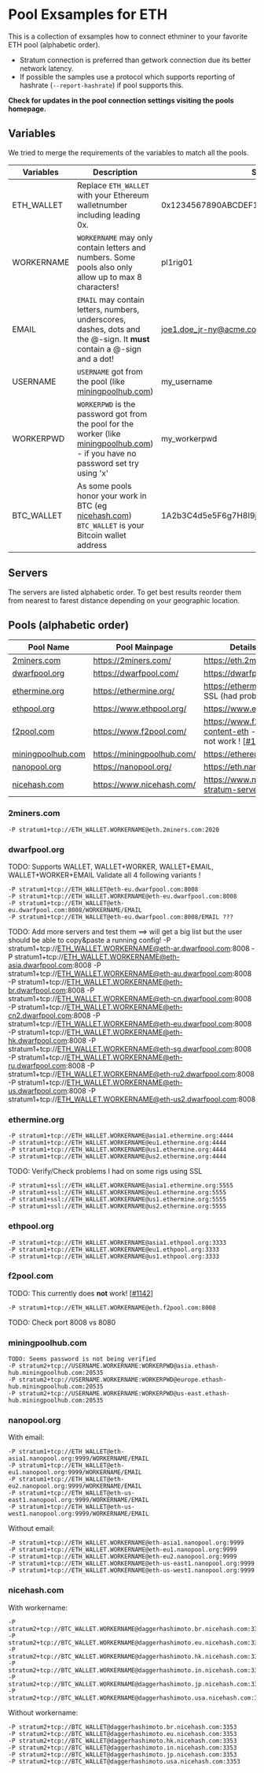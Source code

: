 # Pool Exsamples for ETH
This is a collection of exsamples how to connect ethminer to your favorite ETH pool (alphabetic order).

* Stratum connection is preferred than getwork connection due its better network latency.
* If possible the samples use a protocol which supports reporting of hashrate (`--report-hashrate`) if pool supports this.

**Check for updates in the pool connection settings visiting the pools homepage.**

## Variables

We tried to merge the requirements of the variables to match all the pools.

| Variables  | Description                                                                                                                                             | Sample |
| ---------- | ------------------------------------------------------------------------------------------------------------------------------------------------------- | ---------------------------------------- |
| ETH_WALLET | Replace `ETH_WALLET` with your Ethereum walletnumber including leading 0x.                                                                              | 0x1234567890ABCDEF1234567890abcdef12345678 |
| WORKERNAME | `WORKERNAME` may only contain letters and numbers. Some pools also only allow up to max 8 characters!                                                   | pl1rig01|
| EMAIL      | `EMAIL` may contain letters, numbers, underscores, dashes, dots and the @-sign. It **must** contain a @-sign and a dot!                                 | joe1.doe_jr-ny@acme.com |
| USERNAME   | `USERNAME` got from the pool (like [miningpoolhub.com](#miningpoolhubcom))                                                                              | my_username |
| WORKERPWD  | `WORKERPWD` is the password got from the pool for the worker (like [miningpoolhub.com](#miningpoolhubcom)) - if you have no password set try using 'x'  | my_workerpwd |
| BTC_WALLET | As some pools honor your work in BTC (eg [nicehash.com](#nicehashcom)) `BTC_WALLET` is your Bitcoin wallet address                                      | 1A2b3C4d5e5F6g7H8I9j0kLmNoPqRstUvW |

## Servers
The servers are listed alphabetic order. To get best results reorder them from nearest to farest distance depending on your geographic location.

## Pools (alphabetic order)
| Pool Name | Pool Mainpage | Details about connection |
| -------- | ---------------------------- | - |
| [2miners.com](#2minerscom) | https://2miners.com/ | https://eth.2miners.com/en/help |
| [dwarfpool.org](#dwarfpoolorg) | https://dwarfpool.com/ | https://dwarfpool.com/eth |
| [ethermine.org](#ethermineorg) | https://ethermine.org/ | https://ethermine.org/ - TODO: Check SSL (had problems on some rigs)|
| [ethpool.org](#ethpoolorg) | https://www.ethpool.org/ | https://www.ethpool.org/ |
| [f2pool.com](#f2poolcom) | https://www.f2pool.com/ | https://www.f2pool.com/help/?#tab-content-eth - TODO: Does currently not work ! [[#1142](https://github.com/ethereum-mining/ethminer/issues/1142)] |
| [miningpoolhub.com](#miningpoolhubcom) | https://miningpoolhub.com/ | https://ethereum.miningpoolhub.com/ |
| [nanopool.org](#nanopoolorg) | https://nanopool.org/ | https://eth.nanopool.org/help |
| [nicehash.com](#nicehashcom) | https://www.nicehash.com/ | https://www.nicehash.com/help/which-stratum-servers-are-available |

### 2miners.com
  ```
  -P stratum1+tcp://ETH_WALLET.WORKERNAME@eth.2miners.com:2020
  ```

### dwarfpool.org
  TODO: Supports WALLET, WALLET+WORKER, WALLET+EMAIL, WALLET+WORKER+EMAIL
        Validate all 4 following variants !
  ```
  -P stratum1+tcp://ETH_WALLET@eth-eu.dwarfpool.com:8008
  -P stratum1+tcp://ETH_WALLET.WORKERNAME@eth-eu.dwarfpool.com:8008
  -P stratum1+tcp://ETH_WALLET@eth-eu.dwarfpool.com:8008/WORKERNAME/EMAIL
  -P stratum1+tcp://ETH_WALLET@eth-eu.dwarfpool.com:8008/EMAIL ???
  ```
  TODO: Add more servers and test them  ==> will get a big list but the user should be able to copy&paste a running config!
  -P stratum1+tcp://ETH_WALLET.WORKERNAME@eth-ar.dwarfpool.com:8008
  -P stratum1+tcp://ETH_WALLET.WORKERNAME@eth-asia.dwarfpool.com:8008
  -P stratum1+tcp://ETH_WALLET.WORKERNAME@eth-au.dwarfpool.com:8008
  -P stratum1+tcp://ETH_WALLET.WORKERNAME@eth-br.dwarfpool.com:8008
  -P stratum1+tcp://ETH_WALLET.WORKERNAME@eth-cn.dwarfpool.com:8008
  -P stratum1+tcp://ETH_WALLET.WORKERNAME@eth-cn2.dwarfpool.com:8008
  -P stratum1+tcp://ETH_WALLET.WORKERNAME@eth-eu.dwarfpool.com:8008
  -P stratum1+tcp://ETH_WALLET.WORKERNAME@eth-hk.dwarfpool.com:8008
  -P stratum1+tcp://ETH_WALLET.WORKERNAME@eth-sg.dwarfpool.com:8008
  -P stratum1+tcp://ETH_WALLET.WORKERNAME@eth-ru.dwarfpool.com:8008
  -P stratum1+tcp://ETH_WALLET.WORKERNAME@eth-ru2.dwarfpool.com:8008
  -P stratum1+tcp://ETH_WALLET.WORKERNAME@eth-us.dwarfpool.com:8008
  -P stratum1+tcp://ETH_WALLET.WORKERNAME@eth-us2.dwarfpool.com:8008

### ethermine.org
  ```
  -P stratum1+tcp://ETH_WALLET.WORKERNAME@asia1.ethermine.org:4444
  -P stratum1+tcp://ETH_WALLET.WORKERNAME@eu1.ethermine.org:4444
  -P stratum1+tcp://ETH_WALLET.WORKERNAME@us1.ethermine.org:4444
  -P stratum1+tcp://ETH_WALLET.WORKERNAME@us2.ethermine.org:4444
  ```

  TODO: Verify/Check problems I had on some rigs using SSL
  ```
  -P stratum1+ssl://ETH_WALLET.WORKERNAME@asia1.ethermine.org:5555
  -P stratum1+ssl://ETH_WALLET.WORKERNAME@eu1.ethermine.org:5555
  -P stratum1+ssl://ETH_WALLET.WORKERNAME@us1.ethermine.org:5555
  -P stratum1+ssl://ETH_WALLET.WORKERNAME@us2.ethermine.org:5555
  ```

### ethpool.org
  ```
  -P stratum1+tcp://ETH_WALLET.WORKERNAME@asia1.ethpool.org:3333
  -P stratum1+tcp://ETH_WALLET.WORKERNAME@eu1.ethpool.org:3333
  -P stratum1+tcp://ETH_WALLET.WORKERNAME@us1.ethpool.org:3333
  ```

### f2pool.com

  TODO: This currently does **not** work! [[#1142](https://github.com/ethereum-mining/ethminer/issues/1142)]
  ```
  -P stratum1+tcp://ETH_WALLET.WORKERNAME@eth.f2pool.com:8008
  ```
  TODO: Check port 8008 vs 8080

### miningpoolhub.com
  ```
  TODO: Seems password is not being verified
  -P stratum2+tcp://USERNAME.WORKERNAME:WORKERPWD@asia.ethash-hub.miningpoolhub.com:20535
  -P stratum2+tcp://USERNAME.WORKERNAME:WORKERPWD@europe.ethash-hub.miningpoolhub.com:20535
  -P stratum2+tcp://USERNAME.WORKERNAME:WORKERPWD@us-east.ethash-hub.miningpoolhub.com:20535
  ```

### nanopool.org

With email:

  ```
  -P stratum1+tcp://ETH_WALLET@eth-asia1.nanopool.org:9999/WORKERNAME/EMAIL
  -P stratum1+tcp://ETH_WALLET@eth-eu1.nanopool.org:9999/WORKERNAME/EMAIL
  -P stratum1+tcp://ETH_WALLET@eth-eu2.nanopool.org:9999/WORKERNAME/EMAIL
  -P stratum1+tcp://ETH_WALLET@eth-us-east1.nanopool.org:9999/WORKERNAME/EMAIL
  -P stratum1+tcp://ETH_WALLET@eth-us-west1.nanopool.org:9999/WORKERNAME/EMAIL
  ```

Without email:

  ```
  -P stratum1+tcp://ETH_WALLET.WORKERNAME@eth-asia1.nanopool.org:9999
  -P stratum1+tcp://ETH_WALLET.WORKERNAME@eth-eu1.nanopool.org:9999
  -P stratum1+tcp://ETH_WALLET.WORKERNAME@eth-eu2.nanopool.org:9999
  -P stratum1+tcp://ETH_WALLET.WORKERNAME@eth-us-east1.nanopool.org:9999
  -P stratum1+tcp://ETH_WALLET.WORKERNAME@eth-us-west1.nanopool.org:9999
  ```

### nicehash.com

  With workername:

  ```
  -P stratum2+tcp://BTC_WALLET.WORKERNAME@daggerhashimoto.br.nicehash.com:3353
  -P stratum2+tcp://BTC_WALLET.WORKERNAME@daggerhashimoto.eu.nicehash.com:3353
  -P stratum2+tcp://BTC_WALLET.WORKERNAME@daggerhashimoto.hk.nicehash.com:3353
  -P stratum2+tcp://BTC_WALLET.WORKERNAME@daggerhashimoto.in.nicehash.com:3353
  -P stratum2+tcp://BTC_WALLET.WORKERNAME@daggerhashimoto.jp.nicehash.com:3353
  -P stratum2+tcp://BTC_WALLET.WORKERNAME@daggerhashimoto.usa.nicehash.com:3353
  ```

  Without workername:

  ```
  -P stratum2+tcp://BTC_WALLET@daggerhashimoto.br.nicehash.com:3353
  -P stratum2+tcp://BTC_WALLET@daggerhashimoto.eu.nicehash.com:3353
  -P stratum2+tcp://BTC_WALLET@daggerhashimoto.hk.nicehash.com:3353
  -P stratum2+tcp://BTC_WALLET@daggerhashimoto.in.nicehash.com:3353
  -P stratum2+tcp://BTC_WALLET@daggerhashimoto.jp.nicehash.com:3353
  -P stratum2+tcp://BTC_WALLET@daggerhashimoto.usa.nicehash.com:3353
  ```
